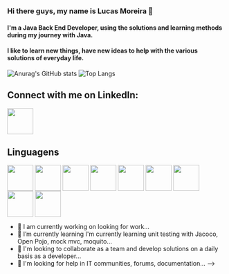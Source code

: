 ### Hi there guys, my name is Lucas Moreira 👋
#### I'm a Java Back End Developer, using the solutions and learning methods during my journey with Java.
#### I like to learn new things, have new ideas to help with the various solutions of everyday life.

![Anurag's GitHub stats](https://github-readme-stats.vercel.app/api?username=lucashmad&show_icons=true&theme=tokyonight)
![Top Langs](https://github-readme-stats.vercel.app/api/top-langs/?username=lucashmad&layout=compact)

## Connect with me on LinkedIn:
 <a href="https://www.linkedin.com/in/lucas-moreira-40117a212/"> 
  <img src="https://cdn.jsdelivr.net/gh/devicons/devicon@latest/icons/linkedin/linkedin-original.svg" align="center" heigth="50" width="60">
 <a/> 
   
## Linguagens
<div>
<img src="https://cdn.jsdelivr.net/gh/devicons/devicon@latest/icons/java/java-original.svg" align="center" heigth="50" width="60">
   <img src="https://cdn.jsdelivr.net/gh/devicons/devicon@latest/icons/html5/html5-original.svg" align="center" heigth="50" width="60">
  <img src="https://cdn.jsdelivr.net/gh/devicons/devicon@latest/icons/mysql/mysql-original-wordmark.svg" align="center" heigth="50" width="60">
     <img src="https://cdn.jsdelivr.net/gh/devicons/devicon@latest/icons/oracle/oracle-original.svg" align="center" heigth="50" width="60">
    <img src="https://cdn.jsdelivr.net/gh/devicons/devicon@latest/icons/spring/spring-original.svg" align="center" heigth="50" width="60">
      <img src="https://cdn.jsdelivr.net/gh/devicons/devicon@latest/icons/git/git-original.svg" align="center" heigth="50" width="60">
      <img src="https://cdn.jsdelivr.net/gh/devicons/devicon@latest/icons/github/github-original.svg" align="center" heigth="50" width="60">
    <img src="https://cdn.jsdelivr.net/gh/devicons/devicon@latest/icons/sqldeveloper/sqldeveloper-original.svg" align="center" heigth="50" width="60">  
     <img src="https://cdn.jsdelivr.net/gh/devicons/devicon@latest/icons/maven/maven-original.svg" align="center" heigth="50" width="60">
           
</div>
          
- 🔭 I am currently working on looking for work...
- 🌱 I’m currently learning I'm currently learning unit testing with Jacoco, Open Pojo, mock mvc, moquito...
- 👯 I'm looking to collaborate as a team and develop solutions on a daily basis as a developer...
- 🤔 I'm looking for help in IT communities, forums, documentation...
-->
